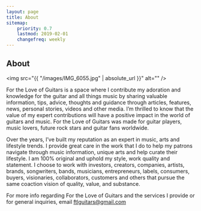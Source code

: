 ```yaml
---
layout: page
title: About
sitemap:
    priority: 0.7
    lastmod: 2019-02-01
    changefreq: weekly
---
```

## About

<span class="image left"><img src="{{ "/images/IMG_6055.jpg" | absolute_url }}" alt="" /></span>

For the Love of Guitars is a space where I contribute my adoration and knowledge for the guitar and all things music by sharing valuable information, tips, advice, thoughts and guidance through articles, features, news, personal stories, videos and other media. I’m thrilled to know that the value of my expert contributions will have a positive impact in the world of guitars and music. For the Love of Guitars was made for guitar players, music lovers, future rock stars and guitar fans worldwide. 

Over the years, I’ve built my reputation as an expert in music, arts and lifestyle trends. I provide great care in the work that I do to help my patrons navigate through music information, unique arts and help curate their lifestyle. I am 100% original and uphold my style, work quality and statement. I choose to work with investors, creators, companies, artists, brands, songwriters, bands, musicians, entrepreneurs, labels, consumers, buyers, visionaries, collaborators, customers and others that pursue the same coaction vision of quality, value, and substance.

For more info regarding For the Love of Guitars and the services I provide or for general inquiries, email <a href="mailto:fortheloveofgtrs@gmail.com">ftlguitars@gmail.com</a>
